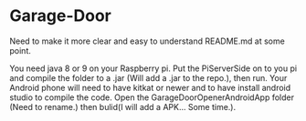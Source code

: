 # Garage-Door
Need to make it more clear and easy to understand README.md at some point.

You need java 8 or 9 on your Raspberry pi. Put the PiServerSide on to you pi and compile the folder to a .jar (Will add a .jar to the repo.), then run. Your Android phone will need to have kitkat or newer and to have install android studio to compile the code. Open the GarageDoorOpenerAndroidApp folder (Need to rename.) then bulid(I will add a APK... Some time.).
